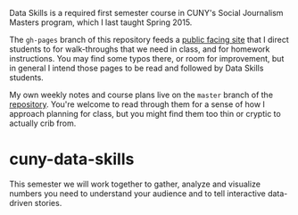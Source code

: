Data Skills is a required first semester course in CUNY's Social Journalism Masters program, which I last taught Spring 2015. 

The `gh-pages` branch of this repository feeds a [public facing site](http://amandabee.github.io/CUNY-data-skills/) that I direct students to for walk-throughs that we need in class, and for homework instructions. You may find some typos there, or room for improvement, but in general I intend those pages to be read and followed by Data Skills students. 

My own weekly notes and course plans live on the `master` branch of the [repository](https://github.com/amandabee/CUNY-data-skills/). You're welcome to read through them for a sense of how I approach planning for class, but you might find them too thin or cryptic to actually crib from. 

# cuny-data-skills
This semester we will work together to gather, analyze and visualize numbers you need to understand your audience and to tell interactive data-driven stories.
